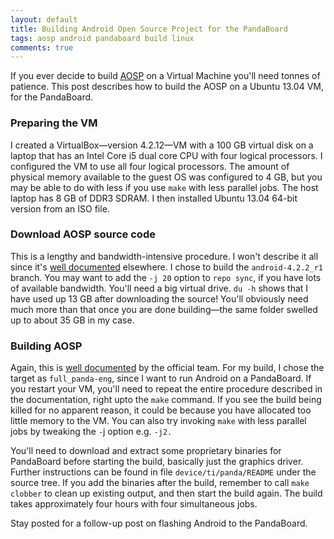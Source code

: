 ```yaml
---
layout: default
title: Building Android Open Source Project for the PandaBoard
tags: aosp android pandaboard build linux
comments: true
---
```


If you ever decide to build [AOSP](https://source.android.com/) on a Virtual Machine you'll need tonnes of patience. This post describes how to build the AOSP on a Ubuntu 13.04 VM, for the PandaBoard.

### Preparing the VM

I created a VirtualBox&mdash;version 4.2.12&mdash;VM with a 100 GB virtual disk on a laptop that has an Intel Core i5 dual core CPU with four logical processors. I configured the VM to use all four logical processors. The amount of physical memory available to the guest OS was configured to 4 GB, but you may be able to do with less if you use `make` with less parallel jobs. The host laptop has 8 GB of DDR3 SDRAM. I then installed Ubuntu 13.04 64-bit version from an ISO file.

### Download AOSP source code

This is a lengthy and bandwidth-intensive procedure. I won't describe it all since it's [well documented](https://source.android.com/setup/build/downloading) elsewhere. I chose to build the `android-4.2.2_r1` branch. You may want to add the `-j 20` option to `repo sync`, if you have lots of available bandwidth. You'll need a big virtual drive. `du -h` shows that I have used up 13 GB after downloading the source! You'll obviously need much more than that once you are done building&mdash;the same folder swelled up to about 35 GB in my case.

### Building AOSP

Again, this is [well documented](https://source.android.com/source/building.html) by the official team. For my build, I chose the target as `full_panda-eng`, since I want to run Android on a PandaBoard. If you restart your VM, you'll need to repeat the entire procedure described in the documentation, right upto the `make` command. If you see the build being killed for no apparent reason, it could be because you have allocated too little memory to the VM. You can also try invoking `make` with less parallel jobs by tweaking the `-`j option e.g. `-j2.`

You'll need to download and extract some proprietary binaries for PandaBoard before starting the build, basically just the graphics driver. Further instructions can be found in file `device/ti/panda/README` under the source tree. If you add the binaries after the build, remember to call `make clobber` to clean up existing output, and then start the build again. The build takes approximately four hours with four simultaneous jobs.

Stay posted for a follow-up post on flashing Android to the PandaBoard.
